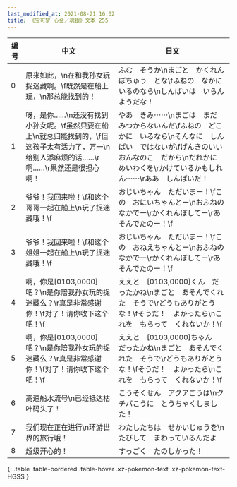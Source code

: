 ```yaml
---
last_modified_at: 2021-08-21 16:02
title: 《宝可梦 心金／魂银》文本 255
---
```

| 编号 | 中文 | 日文 |
| ---- | ---- | ---- |
| 0 | 原来如此，\n在和我孙女玩捉迷藏啊。\f既然是在船上玩，\n那总能找到的！ | ふむ　そうか\nまごと　かくれんぼちゅう　とな\fふねの　なかに　いるのなら\nしんぱいは　いらん　ようだな！ |
| 1 | 呀，是你……\n还没有找到小孙女呢。\f虽然只要在船上\n就总归能找到的，\f但这孩子太有活力了，万一\n给别人添麻烦的话……\r啊……\r果然还是很担心啊！ | やあ　きみ⋯⋯\nまごは　まだ　みつからないんだ\fふねの　どこかに　いるなら\nそんなに　しんぱい　ではないが\fげんきのいい　おんなのこ　だから\nだれかに　めいわくを\rかけているかもしれん⋯⋯\rああ　しんぱいだ！ |
| 2 | 爷爷！我回来啦！\f和这个哥哥一起在船上\n玩了捉迷藏哦！\f | おじいちゃん　ただいまー！\fこの　おにいちゃんとー\nおふねの　なかでー\rかくれんぼしてー\rあそんでたのー！\f |
| 3 | 爷爷！我回来啦！\f和这个姐姐一起在船上\n玩了捉迷藏哦！\f | おじいちゃん　ただいまー！\fこの　おねえちゃんとー\nおふねの　なかでー\rかくれんぼしてー\rあそんでたのー！\f |
| 4 | 啊，你是[0103,0000]吧？\n是你陪我孙女玩的捉迷藏么？\r真是非常感谢你！\f对了！请你收下这个吧！\f | ええと　[0103,0000]くん　だったかね\nまごと　あそんでくれた　そうで\rどうもありがとうな！\fそうだ！　よかったら\nこれを　もらって　くれないか！\f |
| 5 | 啊，你是[0103,0000]吧？\n是你陪我孙女玩的捉迷藏么？\r真是非常感谢你！\f对了！请你收下这个吧！\f | ええと　[0103,0000]ちゃん　だったかね\nまごと　あそんでくれた　そうで\rどうもありがとうな！\fそうだ！　よかったら\nこれを　もらって　くれないか！\f |
| 6 | 高速船水流号\n已经抵达枯叶码头了！ | こうそくせん　アクアごうは\nクチバこうに　とうちゃくしました！ |
| 7 | 我们现在正在进行\n环游世界的旅行哦！ | わたしたちは　せかいじゅうを\nたびして　まわっているんだよ |
| 8 | 超级开心的！ | すっごく　たのしかった！ |
{: .table .table-bordered .table-hover .xz-pokemon-text .xz-pokemon-text-HGSS }